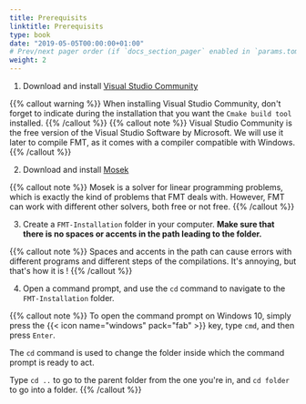 ```yaml
---
title: Prerequisits
linktitle: Prerequisits
type: book
date: "2019-05-05T00:00:00+01:00"
# Prev/next pager order (if `docs_section_pager` enabled in `params.toml`)
weight: 2
---
```


1. Download and install [Visual Studio Community](https://visualstudio.microsoft.com/vs/community/)

{{% callout warning %}}
When installing Visual Studio Community, don't forget to indicate during the installation that you want the `Cmake build tool` installed.
{{% /callout %}}
{{% callout note %}}
Visual Studio Community is the free version of the Visual Studio Software by Microsoft. We will use it later to compile FMT, as it comes with a compiler compatible with Windows.
{{% /callout %}}

2. Download and install [Mosek](https://www.mosek.com/)

{{% callout note %}}
Mosek is a solver for linear programming problems, which is exactly the kind of problems that FMT deals with. However, FMT can work with different other solvers, both free or not free.
{{% /callout %}}

3. Create a `FMT-Installation` folder in your computer. **Make sure that there is no spaces or accents in the path leading to the folder.**

{{% callout note %}}
Spaces and accents in the path can cause errors with different programs and different steps of the compilations. It's annoying, but that's how it is !
{{% /callout %}}

4. Open a command prompt, and use the `cd` command to navigate to the `FMT-Installation` folder.

{{% callout note %}}
To open the command prompt on Windows 10, simply press the {{< icon name="windows" pack="fab" >}} key, type `cmd`, and then press `Enter`.

The `cd` command is used to change the folder inside which the command prompt is ready to act.

Type `cd ..` to go to the parent folder from the one you're in, and `cd folder` to go into a folder.
{{% /callout %}}